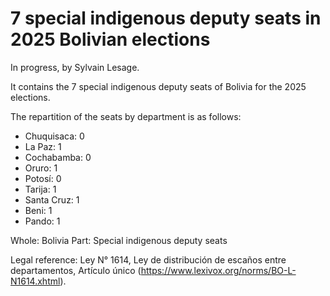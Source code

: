 # 7 special indigenous deputy seats in 2025 Bolivian elections

In progress, by Sylvain Lesage.

It contains the 7 special indigenous deputy seats of Bolivia for the 2025 elections.

The repartition of the seats by department is as follows:

- Chuquisaca: 0
- La Paz: 1
- Cochabamba: 0
- Oruro: 1
- Potosí: 0
- Tarija: 1
- Santa Cruz: 1
- Beni: 1
- Pando: 1

Whole: Bolivia
Part: Special indigenous deputy seats

Legal reference: Ley N° 1614, Ley de distribución de escaños entre departamentos, Artículo único (https://www.lexivox.org/norms/BO-L-N1614.xhtml).
